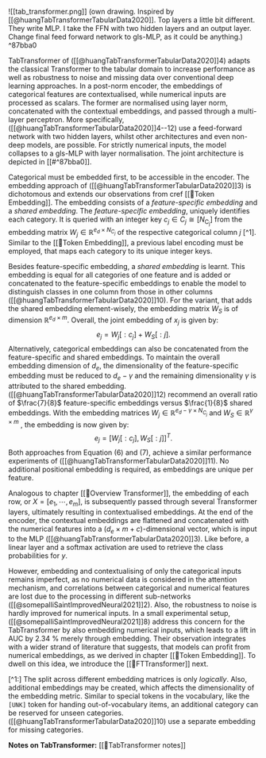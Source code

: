 

![[tab_transformer.png]]
(own drawing. Inspired by [[@huangTabTransformerTabularData2020]]. Top layers a little bit different. They write MLP. I take the FFN with two hidden layers and an output layer. Change final feed forward network to gls-MLP, as it could be anything.) ^87bba0

TabTransformer of ([[@huangTabTransformerTabularData2020]]4) adapts the classical Transformer to the tabular domain to increase performance as well as robustness to noise and missing data over conventional deep learning approaches. In a post-norm encoder, the embeddings of categorical features are contextualised, while numerical inputs are processed as scalars. The former are normalised using layer norm, concatenated with the contextual embeddings, and passed through a multi-layer perceptron. More specifically, ([[@huangTabTransformerTabularData2020]]4--12) use a feed-forward network with two hidden layers, whilst other architectures and even non-deep models, are possible. For strictly numerical inputs, the model collapses to a gls-MLP with layer normalisation. The joint architecture is depicted in [[#^87bba0]].

Categorical must be embedded first, to be accessible in the encoder. The embedding approach of ([[@huangTabTransformerTabularData2020]]3) is dichotomous and extends our observations from cref [[🛌Token Embedding]]. The embedding consists of a *feature-specific embedding* and a *shared embedding*. The *feature-specific embedding*, uniquely identifies each category. It is queried with an integer key $c_j \in C_j \cong\left[N_{\mathrm{C_j}}\right]$ from the embedding matrix $W_j \in \mathbb{R}^{e_d \times N_{C_j}}$ of the respective categorical column $j$ [^1]. Similar to the [[🛌Token Embedding]], a previous label encoding must be employed, that maps each category to its unique integer keys. 

Besides feature-specific embedding, a *shared embedding* is learnt. This embedding is equal for all categories of one feature and is added or concatenated to the feature-specific embeddings to enable the model to distinguish classes in one column from those in other columns ([[@huangTabTransformerTabularData2020]]10). For the variant, that adds the shared embedding element-wisely, the embedding matrix $W_S$ is of dimension $\mathbb{R}^{e_d \times m}$. Overall, the joint embedding of $x_j$ is given by:
$$
\tag{6}
e_j = W_j[:c_j] + W_S[:j].
$$
Alternatively, categorical embeddings can also be concatenated from the feature-specific and shared embeddings. To maintain the overall embedding dimension of $d_{e}$, the dimensionality of the feature-specific embedding must be reduced to $d_{e} - \gamma$  and the remaining dimensionality $\gamma$ is attributed to the shared embedding. ([[@huangTabTransformerTabularData2020]]12) recommend an overall ratio of $\frac{7}{8}$ feature-specific embeddings versus $\frac{1}{8}$ shared embeddings. With the embedding matrices $W_j \in \mathbb{R}^{e_{d} -\gamma \times N_{C_j}}$ and $W_S \in \mathbb{R}^{\gamma \times m}$ , the embedding is now given by:
$$
\tag{7}
e_j = \left[W_j[:c_j], W_S[:j]\right]^T.
$$
Both approaches from Equation $(6)$ and $(7)$, achieve a similar performance experiments of ([[@huangTabTransformerTabularData2020]]11).  No additional positional embedding is required, as embeddings are unique per feature. 

Analogous to chapter [[🗼Overview Transformer]], the embedding of each row, or $X = [e_1, \cdots, e_m]$, is subsequently passed through several Transformer layers, ultimately resulting in contextualised embeddings. At the end of the encoder, the contextual embeddings are flattened and concatenated with the numerical features into a ($d_{e}  \times m + c$)-dimensional vector, which is input to the MLP ([[@huangTabTransformerTabularData2020]]3). Like before, a linear layer and a softmax activation are used to retrieve the class probabilities for $y$.

However, embedding and contextualising of only the categorical inputs remains imperfect, as no numerical data is considered in the attention mechanism, and correlations between categorical and numerical features are lost due to the processing in different sub-networks ([[@somepalliSaintImprovedNeural2021]]2). Also, the robustness to noise is hardly improved for numerical inputs. In a small experimental setup, ([[@somepalliSaintImprovedNeural2021]]8) address this concern for the TabTransformer by also embedding numerical inputs, which leads to a lift in AUC by 2.34 % merely through embedding. Their observation integrates with a wider strand of literature that suggests, that models can profit from numerical embeddings, as we derived in chapter [[🛌Token Embedding]]. To dwell on this idea, we introduce the [[🤖FTTransformer]] next.

[^1:] The split across different embedding matrices is only *logically*. Also, additional embeddings may be created, which affects the dimensionality of the embedding metric. Similar to special tokens in the vocabulary, like the $\texttt{[UNK]}$ token for handing out-of-vocabulary items, an additional category can be reserved for unseen categories. ([[@huangTabTransformerTabularData2020]]10) use a separate embedding for missing categories.

**Notes on TabTransformer:**
[[🤖TabTransformer notes]]